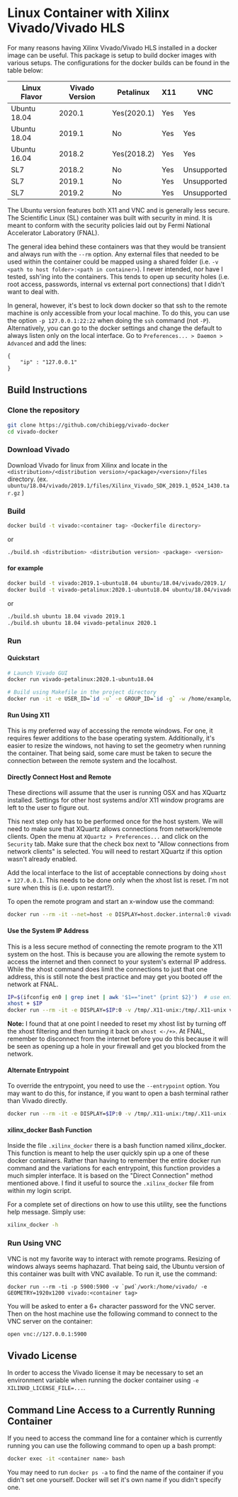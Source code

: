 # Linux Container with Xilinx Vivado/Vivado HLS

For many reasons having Xilinx Vivado/Vivado HLS installed in a docker image can be useful. This package is setup to build docker images with various setups. The configurations for the docker builds can be found in the table below:

| **Linux Flavor** | **Vivado Version** | **Petalinux** | **X11** |   **VNC**   |
| ---------------- | ------------------ | ------------- | ------- | ----------- |
| Ubuntu 18.04     | 2020.1             | Yes(2020.1)   | Yes     | Yes         |
| Ubuntu 18.04     | 2019.1             | No            | Yes     | Yes         |
| Ubuntu 16.04     | 2018.2             | Yes(2018.2)   | Yes     | Yes         |
| SL7              | 2018.2             | No            | Yes     | Unsupported |
| SL7              | 2019.1             | No            | Yes     | Unsupported |
| SL7              | 2019.2             | No            | Yes     | Unsupported |

The Ubuntu version features both X11 and VNC and is generally less secure. The Scientific Linux (SL) container was built with security in mind. It is meant to conform with the security policies laid out by Fermi National Accelerator Laboratory (FNAL).

The general idea behind these containers was that they would be transient and always run with the ```--rm``` option. Any external files that needed to be used within the container could be mapped using a shared folder (i.e. ```-v <path to host folder>:<path in container>```). I never intended, nor have I tested, ssh'ing into the containers. This tends to open up security holes (i.e. root access, passwords, internal vs external port connections) that I didn't want to deal with.

In general, however, it's best to lock down docker so that ssh to the remote machine is only accessible from your local machine. To do this, you can use the option ```-p 127.0.0.1:22:22``` when doing the ```ssh``` command (not ```-P```). Alternatively, you can go to the docker settings and change the default to always listen only on the local interface. Go to ```Preferences... > Daemon > Advanced``` and add the lines:
```
{
    "ip" : "127.0.0.1"
}
```

## Build Instructions

### Clone the repository

```bash
git clone https://github.com/chibiegg/vivado-docker
cd vivado-docker
```

### Download Vivado

Download Vivado for linux from Xilinx and locate in the `<distribution>/<distribution version>/<package>/<version>/files` directory. (ex. `ubuntu/18.04/vivado/2019.1/files/Xilinx_Vivado_SDK_2019.1_0524_1430.tar.gz` )

### Build

```bash
docker build -t vivado:<container tag> <Dockerfile directory>
```

or

```bash
./build.sh <distribution> <distribution version> <package> <version>
```

#### for example

```bash
docker build -t vivado:2019.1-ubuntu18.04 ubuntu/18.04/vivado/2019.1/
docker build -t vivado-petalinux:2020.1-ubuntu18.04 ubuntu/18.04/vivado-petalinux/2020.1/
```

or

```bash
./build.sh ubuntu 18.04 vivado 2019.1
./build.sh ubuntu 18.04 vivado-petalinux 2020.1
```

### Run
#### Quickstart
```bash
# Launch Vivado GUI
docker run vivado-petalinux:2020.1-ubuntu18.04

# Build using Makefile in the project directory
docker run -it -e USER_ID=`id -u` -e GROUP_ID=`id -g` -w /home/example/vivado-project-dir -v /home/example/vivado-project-dir:/home/example/vivado-project-dir vivado-petalinux:2020.1-ubuntu18.04 bash -ic \"make all\"
```

#### Run Using X11
This is my preferred way of accessing the remote windows. For one, it requires fewer additions to the base operating system. Additionally, it's easier to resize the windows, not having to set the geometry when running the container. That being said, some care must be taken to secure the connection between the remote system and the localhost.

#### Directly Connect Host and Remote
These directions will assume that the user is running OSX and has XQuartz installed. Settings for other host systems and/or X11 window programs are left to the user to figure out.

This next step only has to be performed once for the host system. We will need to make sure that XQuartz allows connections from network/remote clients. Open the menu at ```XQuartz > Preferences...``` and click on the ```Security``` tab. Make sure that the check box next to "Allow connections from network clients" is selected. You will need to restart XQuartz if this option wasn't already enabled.

Add the local interface to the list of acceptable connections by doing ```xhost + 127.0.0.1```. This needs to be done only when the xhost list is reset. I'm not sure when this is (i.e. upon restart?).

To open the remote program and start an x-window use the command:
```bash
docker run --rm -it --net=host -e DISPLAY=host.docker.internal:0 vivado:<container tag> /opt/Xilinx/Vivado/2019.1/bin/vivado
```


#### Use the System IP Address
This is a less secure method of connecting the remote program to the X11 system on the host. This is because you are allowing the remote system to access the internet and then connect to your system's external IP address. While the xhost command does limit the connections to just that one address, this is still note the best practice and may get you booted off the network at FNAL.

```bash
IP=$(ifconfig en0 | grep inet | awk '$1=="inet" {print $2}')  # use en1 for Wifi
xhost + $IP
docker run --rm -it -e DISPLAY=$IP:0 -v /tmp/.X11-unix:/tmp/.X11-unix vivado:<container tag> /opt/Xilinx/Vivado/2019.1/bin/vivado
```

**Note:** I found that at one point I needed to reset my xhost list by turning off the xhost filtering and then turning it back on ```xhost <-/+>```. At FNAL, remember to disconnect from the internet before you do this because it will be seen as opening up a hole in your firewall and get you blocked from the network.

#### Alternate Entrypoint
To override the entrypoint, you need to use the ```--entrypoint``` option. You may want to do this, for instance, if you want to open a bash terminal rather than Vivado directly.
```bash
docker run --rm -it -e DISPLAY=$IP:0 -v /tmp/.X11-unix:/tmp/.X11-unix --entrypoint /bin/bash vivado:<container tag>
```

#### xilinx_docker Bash Function
Inside the file ```.xilinx_docker``` there is a bash function named xilinx_docker. This function is meant to help the user quickly spin up a one of these docker containers. Rather than having to remember the entire docker run command and the variations for each entrypoint, this function provides a much simpler interface. It is based on the "Direct Connection" method mentioned above. I find it useful to source the ```.xilinx_docker``` file from within my login script.

For a complete set of directions on how to use this utility, see the functions help message. Simply use:
```bash
xilinx_docker -h
```

### Run Using VNC
VNC is not my favorite way to interact with remote programs. Resizing of windows always seems haphazard. That being said, the Ubuntu version of this container was built with VNC available. To run it, use the command:

```
docker run --rm -ti -p 5900:5900 -v `pwd`/work:/home/vivado/ -e GEOMETRY=1920x1200 vivado:<container tag>
```

You will be asked to enter a 6+ character password for the VNC server. Then on the host machine use the following command to connect to the VNC server on the container:

```
open vnc://127.0.0.1:5900
```

## Vivado License
In order to access the Vivado license it may be necessary to set an environment variable when running the docker container using ```-e XILINXD_LICENSE_FILE=...```.


## Command Line Access to a Currently Running Container
If you need to access the command line for a container which is currently running you can use the following command to open up a bash prompt:
```bash
docker exec -it <container name> bash
```

You may need to run ```docker ps -a``` to find the name of the container if you didn't set one yourself. Docker will set it's own name if you didn't specify one.
